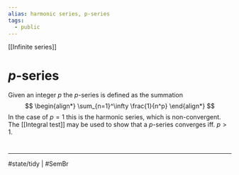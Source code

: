 ```yaml
---
alias: harmonic series, p-series
tags:
  - public
---
```

[[Infinite series]]
# $p$-series
Given an integer $p$ the $p$-series is defined as the summation
$$
\begin{align*}
\sum_{n=1}^\infty \frac{1}{n^p}
\end{align*}
$$
In the case of $p = 1$ this is the harmonic series, which is non-convergent.
The [[Integral test]] may be used to show that a $p$-series converges iff. $p > 1$.

#
---
#state/tidy | #SemBr
